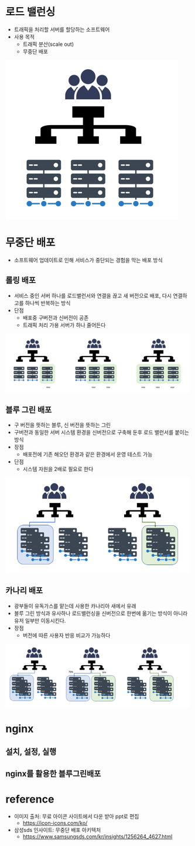 # 로드 밸런싱
- 트래픽을 처리할 서버를 할당하는 소프트웨어 
- 사용 목적
  - 트래픽 분산(scale out)
  - 무중단 배포

![로드밸런서](./image/load_balancer.png)

# 무중단 배포
- 소프트웨어 업데이트로 인해 서비스가 중단되는 경험을 막는 배포 방식

## 롤링 배포
- 서비스 중인 서버 하나를 로드밸런서와 연결을 끊고 새 버전으로 배포, 다시 연결하고를 하나씩 반복하는 방식
- 단점
  - 배포중 구버전과 신버전이 공존
  - 트래픽 처리 가용 서버가 하나 줄어든다

![](./image/%EB%A1%A4%EB%A7%81%EB%B0%B0%ED%8F%AC.PNG)

## 블루 그린 배포
- 구 버전을 뜻하는 블루, 신 버전을 뜻하는 그린
- 구버전과 동일한 서버 시스템 환경을 신버전으로 구축해 둔후 로드 밸런서를 붙이는 방식
- 장점
  - 배포전에 기존 해오던 환경과 같은 환경에서 운영 테스트 가능
- 단점
  - 시스템 자원을 2배로 필요로 한다

![](./image/%EB%B8%94%EB%A3%A8%EA%B7%B8%EB%A6%B0%EB%B0%B0%ED%8F%AC.PNG)

## 카나리 배포
- 광부들이 유독가스를 맡는데 사용한 카나리아 새에서 유래
- 블루 그린 방식과 유사하나 로드밸런싱을 신버전으로 한번에 옮기는 방식이 아니라 유저 일부만 이동시킨다.
- 장점
  - 버전에 따른 사용자 반응 비교가 가능하다

![](./image/%EC%B9%B4%EB%82%98%EB%A6%AC%EB%B0%B0%ED%8F%AC.PNG)


# nginx

## 설치, 설정, 실행

## nginx를 활용한 블루그린배포


# reference
- 이미지 출처: 무료 아이콘 사이트에서 다운 받아 ppt로 편집
  - https://icon-icons.com/ko/
- 삼성sds 인사이트: 무중단 배포 아키텍처
  - https://www.samsungsds.com/kr/insights/1256264_4627.html
  